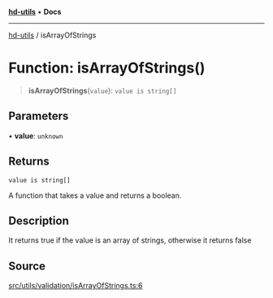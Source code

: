 [**hd-utils**](../README.md) • **Docs**

***

[hd-utils](../globals.md) / isArrayOfStrings

# Function: isArrayOfStrings()

> **isArrayOfStrings**(`value`): `value is string[]`

## Parameters

• **value**: `unknown`

## Returns

`value is string[]`

A function that takes a value and returns a boolean.

## Description

It returns true if the value is an array of strings, otherwise it returns false

## Source

[src/utils/validation/isArrayOfStrings.ts:6](https://github.com/AhmadHddad/h-utils/blob/5c76ff5de068cee019fc632d9da2e395721bb48f/src/utils/validation/isArrayOfStrings.ts#L6)
